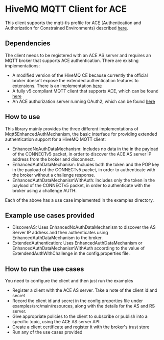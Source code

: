 # HiveMQ MQTT Client for ACE
This client supports the mqtt-tls profile for ACE (Authentication and Authorization for Constrained Environments) described [here](https://art.tools.ietf.org/html/draft-sengul-ace-mqtt-tls-profile-04). 

## Dependencies

The client needs to be registered with an ACE AS server and requires an MQTT broker that supports ACE authentication. There are existing implementations:
- A modified version of the HiveMQ CE because currently the official broker doesn't expose the extended authentication features to extensions. There is an implementation [here](https://github.com/michaelg9/hivemq-community-edition)
- A fully v5 compliant MQTT client that supports ACE, which can be found [here](https://github.com/michaelg9/HiveACEclient)
- An ACE authorization server running OAuth2, which can be found [here](https://github.com/nominetresearch/ace-mqtt-mosquitto)

## How to use
This library mainly provides the three different implementations of Mqtt5EnhancedAuthMechanism, the basic interface for providing extended authentication support for a HiveMQ MQTT client:
- EnhancedNoAuthDataMechanism: Includes no data in the in the payload of the CONNECTv5 packet, in order to discover the ACE AS server IP address from the broker and disconnect.
- EnhancedAuthDataMechanism: Includes both the token and the POP key in the payload of the CONNECTv5 packet, in order to authenticate with the broker without a challenge response.
- EnhancedAuthDataMechanismWithAuth: Includes only the token in the payload of the CONNECTv5 packet, in order to authenticate with the broker using a challenge AUTH.

Each of the above has a use case implemented in the examples directory.

## Example use cases provided
- DiscoverAS: Uses EnhancedNoAuthDataMechanism to discover the AS Server IP address and then authenticates using EnhancedAuthDataMechanism to the broker.
- ExtendedAuthentication: Uses EnhancedAuthDataMechanism or EnhancedAuthDataMechanismWithAuth according to the value of ExtendendAuthWithChallenge in the config.properties file.

## How to run the use cases
You need to configure the client and then just run the examples

- Register a client with the ACE AS server. Take a note of the client id and secret
- Record the client id and secret in the config.properties file under examples/src/main/resources, along with the details for the AS and RS server.
- Give appropriate policies to the client to subscribe or publish into a specific topic, using the ACE AS server API
- Create a client certificate and register it with the broker's trust store
- Run any of the use cases provided
